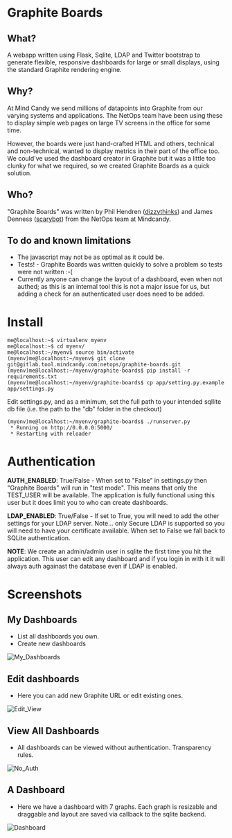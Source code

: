 Graphite Boards
===============

What?
-----

A webapp written using Flask, Sqlite, LDAP and Twitter bootstrap to generate flexible, responsive dashboards for large or small displays, using the standard Graphite rendering engine.


Why?
----

At Mind Candy we send millions of datapoints into Graphite from our varying systems and applications. The NetOps team have been using these to display simple web pages on large TV screens in the office for some time. 

However, the boards were just hand-crafted HTML and others, technical and non-technical, wanted to display metrics in their part of the office too. We could've used the dashboard creator in Graphite but it was a little too clunky for what we required, so we created Graphite Boards as a quick solution.


Who?
----

"Graphite Boards" was written by Phil Hendren ([dizzythinks](https://github.com/dizzythinks)) and James Denness ([scarybot](https://github.com/scarybot)) from the NetOps team at Mindcandy.


To do and known limitations
----------------------------

  * The javascript may not be as optimal as it could be.
  * Tests! - Graphite Boards was written quickly to solve a problem so tests were not written :-(
  * Currently anyone can change the layout of a dashboard, even when not authed; as this is an internal tool this is not a major issue for us, but adding a check for an authenticated user does need to be added.


Install
=======

    me@localhost:~$ virtualenv myenv
    me@localhost:~$ cd myenv/
    me@localhost:~/myenv$ source bin/activate
    (myenv)me@localhost:~/myenv$ git clone git@gitlab.tool.mindcandy.com:netops/graphite-boards.git
    (myenv)me@localhost:~/myenv/graphite-boards$ pip install -r requirements.txt
    (myenv)me@localhost:~/myenv/graphite-boards$ cp app/setting.py.example app/settings.py

Edit settings.py, and as a minimum, set the full path to your intended sqllite db file (i.e. the path to the "db" folder in the checkout)


    (myenv)me@localhost:~/myenv/graphite-boards$ ./runserver.py 
     * Running on http://0.0.0.0:5000/
     * Restarting with reloader

Authentication
==============

__AUTH_ENABLED__: True/False - When set to "False" in settings.py then "Graphite Boards" will run in "test mode". This means that only the TEST_USER will be available. The application is fully functional using this user but it does limit you to who can create dashboards.

__LDAP_ENABLED__: True/False - If set to True, you will need to add the other settings for your LDAP server. Note... only Secure LDAP is supported so you will need to have your certificate available. When set to False we fall back to SQLite authentication.

__NOTE__: We create an admin/admin user in sqlite the first time you hit the application. This user can edit any dashboard and if you login in with it it will always auth againast the database even if LDAP is enabled.

Screenshots
===========

My Dashboards
-------------
  * List all dashboards you own.
  * Create new dashboards

![My_Dashboards](http://gitlab.tool.mindcandy.com/netops/graphite-boards/raw/master/screenshots/2.png)


Edit dashboards
---------------
  * Here you can add new Graphite URL or edit existing ones.

![Edit_View](http://gitlab.tool.mindcandy.com/netops/graphite-boards/raw/master/screenshots/3.png)


View All Dashboards
-------------------
  * All dashboards can be viewed without authentication. Transparency rules.

![No_Auth](http://gitlab.tool.mindcandy.com/netops/graphite-boards/raw/master/screenshots/1.png)


A Dashboard
-----------
  * Here we have a dashboard with 7 graphs. Each graph is resizable and draggable and layout are saved via callback to the sqlite backend.

![Dashboard](http://gitlab.tool.mindcandy.com/netops/graphite-boards/raw/master/screenshots/4.png)



